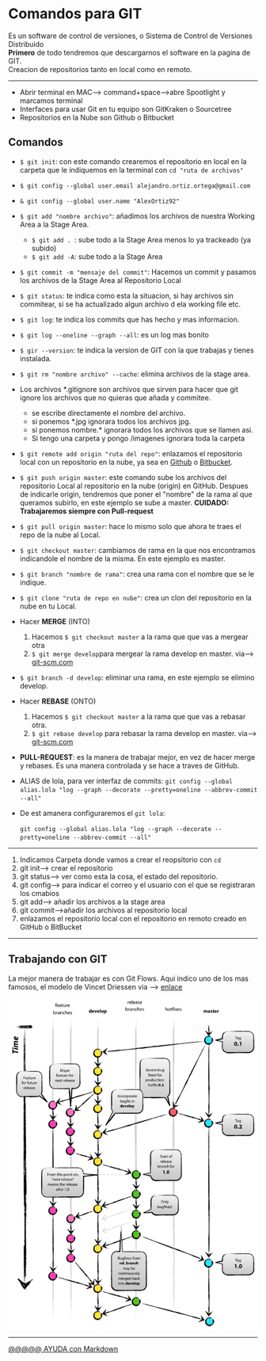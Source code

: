 # Comandos para GIT

Es un software de control de versiones, o Sistema de Control de Versiones Distribuido  
**Primero** de todo tendremos que descargarnos el software en la pagina de GIT.  
Creacion de repositorios tanto en local como en remoto.

---

- Abrir terminal en MAC--> command+space-->abre Spootlight y marcamos terminal
- Interfaces para usar Git en tu equipo son GitKraken o Sourcetree
- Repositorios en la Nube son Github o Bitbucket

## Comandos

- `$ git init`: con este comando crearemos el repositorio en local en la carpeta que le indiquemos en la terminal con `cd "ruta de archivos"`

- `$ git config --global user.email alejandro.ortiz.ortega@gmail.com`

- `& git config --global user.name "AlexOrtiz92"`

- `$ git add "nombre archivo"`: añadimos los archivos de nuestra Working Area a la Stage Area.

  - `$ git add . `: sube todo a la Stage Area menos lo ya trackeado (ya subido)
  - `$ git add -A`: sube todo a la Stage Area

- `$ git commit -m "mensaje del commit"`: Hacemos un commit y pasamos los archivos de la Stage Area al Repositorio Local

- `$ git status`: te indica como esta la situacion, si hay archivos sin commitear, si se ha actualizado algun archivo d ela working file etc.

- `$ git log`: te indica los commits que has hecho y mas informacion.

- `$ git log --oneline --graph --all`: es un log mas bonito

- `$ gir --version`: te indica la version de GIT con la que trabajas y tienes instalada.

- `$ git rm "nombre archivo" --cache`: elimina archivos de la stage area.

- Los archivos \*.gitignore son archivos que sirven para hacer que git ignore los archivos que no quieras que añada y commitee.

  - se escribe directamente el nombre del archivo.
  - si ponemos \*.jpg ignorara todos los archivos jpg.
  - si ponemos nombre.\* ignorara todos los archivos que se llamen asi.
  - Si tengo una carpeta y pongo /imagenes ignorara toda la carpeta

- `$ git remote add origin "ruta del repo"`: enlazamos el repositorio local con un repositorio en la nube, ya sea en [Github](https://github.com/AlexOrtiz92) o [Bitbucket](https://bitbucket.org/dashboard/overview).

- `$ git push origin master`: este comando sube los archivos del repositorio Local al repositorio en la nube (origin) en GitHub. Despues de indicarle origin, tendremos que poner el "nombre" de la rama al que queramos subirlo, en este ejemplo se sube a master. **CUIDADO: Trabajaremos siempre con Pull-request**

- `$ git pull origin master`: hace lo mismo solo que ahora te traes el repo de la nube al Local.

- `$ git checkout master`: cambiamos de rama en la que nos encontramos indicandole el nombre de la misma. En este ejemplo es master.

- `$ git branch "nombre de rama"`: crea una rama con el nombre que se le indique.

- `$ git clone "ruta de repo en nube"`: crea un clon del repositorio en la nube en tu Local.

- Hacer **MERGE** (INTO)

  1. Hacemos `$ git checkout master` a la rama que que vas a mergear otra
  2. `$ git merge develop`para mergear la rama develop en master.
     via--> [git-scm.com](https://git-scm.com/book/en/v2/Git-Branching-Basic-Branching-and-Merging)

- `$ git branch -d develop`: eliminar una rama, en este ejemplo se elimino develop.

- Hacer **REBASE** (ONTO)

  1. Hacemos `$ git checkout master` a la rama que que vas a rebasar otra.
  2. `$ git rebase develop` para rebasar la rama develop en master.
     via--> [git-scm.com](https://git-scm.com/docs/git-rebase)

- **PULL-REQUEST**: es la manera de trabajar mejor, en vez de hacer merge y rebases. Es una manera controlada y se hace a traves de GitHub.

- ALIAS de lola, para ver interfaz de commits: `git config --global alias.lola "log --graph --decorate --pretty=oneline --abbrev-commit --all"`

- De est amanera configuraremos el `git lola`:

  `git config --global alias.lola "log --graph --decorate --pretty=oneline --abbrev-commit --all" `

---

1. Indicamos Carpeta donde vamos a crear el reopsitorio con `cd`
2. git init--> crear el repositorio
3. git status--> ver como esta la cosa, el estado del repositorio.
4. git config--> para indicar el correo y el usuario con el que se registraran los cmabios
5. git add--> añadir los archivos a la stage area
6. git commit-->añadir los archivos al repositorio local
7. enlazamos el repositorio local con el repositorio en remoto creado en GitHub o BitBucket

---

## Trabajando con GIT

La mejor manera de trabajar es con Git Flows. Aqui indico uno de los mas famosos, el modelo de Vincet Driessen via --> [enlace](https://nvie.com/posts/a-successful-git-branching-model/)

![Vincet Driessen gitflowVincet Driessen](imagenes_md/Vincent_Driessen-GitFlow_md.png "Vincet Driessen gitflowVincet Driessen")

---

[@@@@@ AYUDA con Markdown](https://markdown.es/sintaxis-markdown/)
